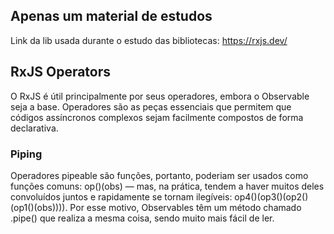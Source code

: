 ## Apenas um material de estudos

Link da lib usada durante o estudo das bibliotecas: https://rxjs.dev/

## RxJS Operators

O RxJS é útil principalmente por seus operadores, embora o Observable seja a base. Operadores são as peças essenciais que permitem que códigos assíncronos complexos sejam facilmente compostos de forma declarativa.

### Piping

Operadores pipeable são funções, portanto, poderiam ser usados ​​como funções comuns: op()(obs) — mas, na prática, tendem a haver muitos deles convoluídos juntos e rapidamente se tornam ilegíveis: op4()(op3()(op2()(op1()(obs)))). Por esse motivo, Observables têm um método chamado .pipe() que realiza a mesma coisa, sendo muito mais fácil de ler.

